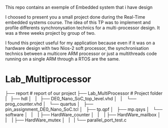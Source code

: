This repo contains an exemple of Embedded system that i have design 

I choosed to present you a small project done during the Real-Time embedded systems course.
The idea of this TP was to implement and profile differents synchronysation technics for a multi-processor design. 
It was a three weeks project by group of two.

I found this project useful for my application because even if it was on a hardware design with two Nios-2 soft processor, the synchronisation technics between a multicore ARM processor or just a multithreads code running on a single ARM through a RTOS are the same.

# Lab_Multiprocessor
├── report                                      # report of our project 
├── Lab_MultiProcessor                          # Project folder
|   ├── hdl
│   |    ├── DE0_Nano_SoC_top_level.vhd 
│   |    └── prog_counter.vhd
│   └── quartus
│        ├── pin_assignment_DE0_Nano_SoC.tcl
│        ├── tp.qpf
│        ├── mp.qsys
│        └── software
│   |    |    ├── HardWare_counter 
│   |    |    ├── HardWare_mailbox
│   |    |    ├── HardWare_mutex
│   |    |    └── parallel_port_test.c
